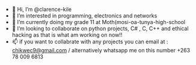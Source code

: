 - 👋 Hi, I’m @clarence-kile
- 👀 I’m interested in programming, electronics and networks
- 🌱 I’m currently doing my grade 11 at Moth(mosi-oa-tunya-high-school
- 💞️ I’m looking to collaborate on python projects, C# , C, C++ and ethical hacking as that is what am working on now!!
- 📫 if you want to collabrate with any projects you can email at : chikwec9@gmail.com / alternatively whatsapp me on this number +263 78 009 6813
<!---
clarence-kile/clarence-kile is a ✨ special ✨ repository because its `README.md` (this file) appears on your GitHub profile.
You can click the Preview link to take a look at your changes.
--->
